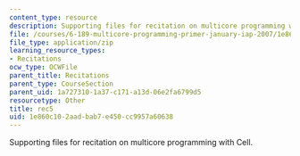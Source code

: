```yaml
---
content_type: resource
description: Supporting files for recitation on multicore programming with Cell.
file: /courses/6-189-multicore-programming-primer-january-iap-2007/1e860c102aadbab7e450cc9957a60638_rec5.zip
file_type: application/zip
learning_resource_types:
- Recitations
ocw_type: OCWFile
parent_title: Recitations
parent_type: CourseSection
parent_uid: 1a727310-1a37-c171-a13d-06e2fa6799d5
resourcetype: Other
title: rec5
uid: 1e860c10-2aad-bab7-e450-cc9957a60638
---
```

Supporting files for recitation on multicore programming with Cell.